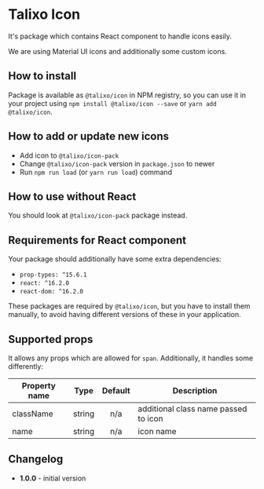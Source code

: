 # Talixo Icon

It's package which contains React component to handle icons easily.

We are using Material UI icons and additionally some custom icons.

## How to install

Package is available as `@talixo/icon` in NPM registry, so you can use it in your project
using `npm install @talixo/icon --save` or `yarn add @talixo/icon`.

## How to add or update new icons

- Add icon to `@talixo/icon-pack`
- Change `@talixo/icon-pack` version in `package.json` to newer
- Run `npm run load` (or `yarn run load`) command

## How to use without React

You should look at `@talixo/icon-pack` package instead.

## Requirements for React component

Your package should additionally have some extra dependencies:

- `prop-types: ^15.6.1`
- `react: ^16.2.0`
- `react-dom: ^16.2.0`

These packages are required by `@talixo/icon`, but you have to install them manually,
to avoid having different versions of these in your application.

## Supported props

It allows any props which are allowed for `span`. Additionally, it handles some differently:

Property name | Type      | Default | Description                    
--------------|-----------|:-------:|--------------------------------
className     | string    | n/a     | additional class name passed to icon
name          | string    | n/a     | icon name

## Changelog

- **1.0.0** - initial version
